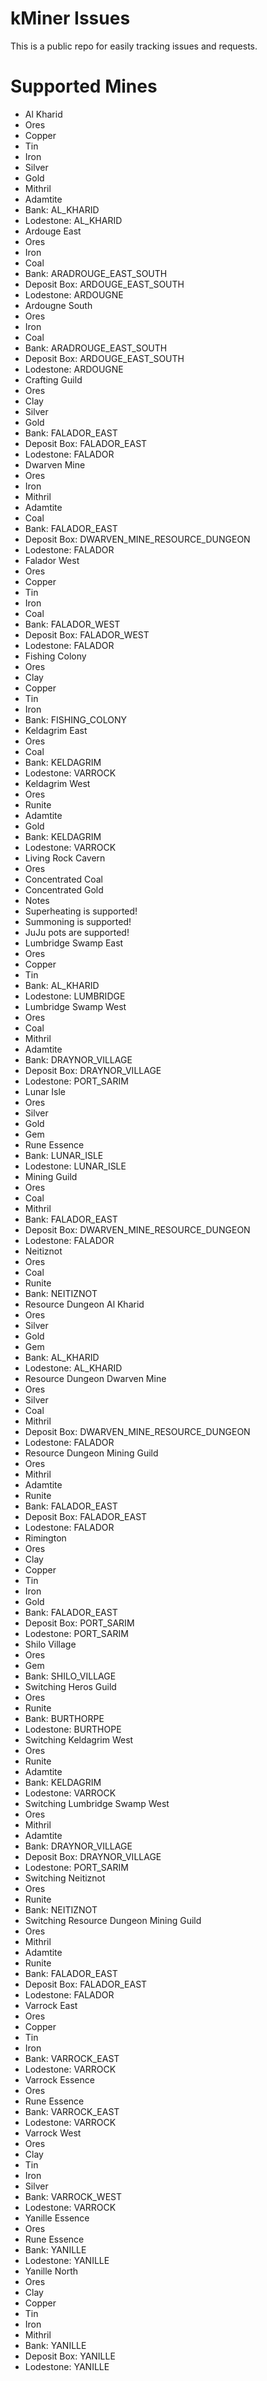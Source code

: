 kMiner Issues
============

This is a public repo for easily tracking issues and requests.

Supported Mines
============

- Al Kharid
 - Ores
  - Copper
  - Tin
  - Iron
  - Silver
  - Gold
  - Mithril
  - Adamtite
 - Bank: AL_KHARID
 - Lodestone: AL_KHARID
- Ardouge East
 - Ores
  - Iron
  - Coal
 - Bank: ARADROUGE_EAST_SOUTH
 - Deposit Box: ARDOUGE_EAST_SOUTH
 - Lodestone: ARDOUGNE
- Ardougne South
 - Ores
  - Iron
  - Coal
 - Bank: ARADROUGE_EAST_SOUTH
 - Deposit Box: ARDOUGE_EAST_SOUTH
 - Lodestone: ARDOUGNE
- Crafting Guild
 - Ores
  - Clay
  - Silver
  - Gold
 - Bank: FALADOR_EAST
 - Deposit Box: FALADOR_EAST
 - Lodestone: FALADOR
- Dwarven Mine
 - Ores
  - Iron
  - Mithril
  - Adamtite
  - Coal
 - Bank: FALADOR_EAST
 - Deposit Box: DWARVEN_MINE_RESOURCE_DUNGEON
 - Lodestone: FALADOR
- Falador West
 - Ores
  - Copper
  - Tin
  - Iron
  - Coal
 - Bank: FALADOR_WEST
 - Deposit Box: FALADOR_WEST
 - Lodestone: FALADOR
- Fishing Colony
 - Ores
  - Clay
  - Copper
  - Tin
  - Iron
 - Bank: FISHING_COLONY
- Keldagrim East
 - Ores
  - Coal
 - Bank: KELDAGRIM
 - Lodestone: VARROCK
- Keldagrim West
 - Ores
  - Runite
  - Adamtite
  - Gold
 - Bank: KELDAGRIM
 - Lodestone: VARROCK
- Living Rock Cavern
 - Ores
  - Concentrated Coal
  - Concentrated Gold
 - Notes
  - Superheating is supported!
  - Summoning is supported!
  - JuJu pots are supported!
- Lumbridge Swamp East
 - Ores
  - Copper
  - Tin
 - Bank: AL_KHARID
 - Lodestone: LUMBRIDGE
- Lumbridge Swamp West
 - Ores
  - Coal
  - Mithril
  - Adamtite
 - Bank: DRAYNOR_VILLAGE
 - Deposit Box: DRAYNOR_VILLAGE
 - Lodestone: PORT_SARIM
- Lunar Isle
 - Ores
  - Silver
  - Gold
  - Gem
  - Rune Essence
 - Bank: LUNAR_ISLE
 - Lodestone: LUNAR_ISLE
- Mining Guild
 - Ores
  - Coal
  - Mithril
 - Bank: FALADOR_EAST
 - Deposit Box: DWARVEN_MINE_RESOURCE_DUNGEON
 - Lodestone: FALADOR
- Neitiznot
 - Ores
  - Coal
  - Runite
 - Bank: NEITIZNOT
- Resource Dungeon Al Kharid
 - Ores
  - Silver
  - Gold
  - Gem
 - Bank: AL_KHARID
 - Lodestone: AL_KHARID
- Resource Dungeon Dwarven Mine
 - Ores
  - Silver
  - Coal
  - Mithril
 - Deposit Box: DWARVEN_MINE_RESOURCE_DUNGEON
 - Lodestone: FALADOR
- Resource Dungeon Mining Guild
 - Ores
  - Mithril
  - Adamtite
  - Runite
 - Bank: FALADOR_EAST
 - Deposit Box: FALADOR_EAST
 - Lodestone: FALADOR
- Rimington
 - Ores
  - Clay
  - Copper
  - Tin
  - Iron
  - Gold
 - Bank: FALADOR_EAST
 - Deposit Box: PORT_SARIM
 - Lodestone: PORT_SARIM
- Shilo Village
 - Ores
  - Gem
 - Bank: SHILO_VILLAGE
- Switching Heros Guild
 - Ores
  - Runite
 - Bank: BURTHORPE
 - Lodestone: BURTHOPE
- Switching Keldagrim West
 - Ores
  - Runite
  - Adamtite
 - Bank: KELDAGRIM
 - Lodestone: VARROCK
- Switching Lumbridge Swamp West
 - Ores
  - Mithril
  - Adamtite
 - Bank: DRAYNOR_VILLAGE
 - Deposit Box: DRAYNOR_VILLAGE
 - Lodestone: PORT_SARIM
- Switching Neitiznot
 - Ores
  - Runite
 - Bank: NEITIZNOT
- Switching Resource Dungeon Mining Guild
 - Ores
  - Mithril
  - Adamtite
  - Runite
 - Bank: FALADOR_EAST
 - Deposit Box: FALADOR_EAST
 - Lodestone: FALADOR
- Varrock East
 - Ores
  - Copper
  - Tin
  - Iron
 - Bank: VARROCK_EAST
 - Lodestone: VARROCK
- Varrock Essence
 - Ores
  - Rune Essence
 - Bank: VARROCK_EAST
 - Lodestone: VARROCK
- Varrock West
 - Ores
  - Clay
  - Tin
  - Iron
  - Silver
 - Bank: VARROCK_WEST
 - Lodestone: VARROCK
- Yanille Essence
 - Ores
  - Rune Essence
 - Bank: YANILLE
 - Lodestone: YANILLE
- Yanille North
 - Ores
  - Clay
  - Copper
  - Tin
  - Iron
  - Mithril
 - Bank: YANILLE
 - Deposit Box: YANILLE
 - Lodestone: YANILLE